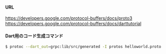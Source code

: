 
#### URL
https://developers.google.com/protocol-buffers/docs/proto3
https://developers.google.com/protocol-buffers/docs/darttutorial


#### Dart用のコード生成コマンド

```sh
$ protoc --dart_out=grpc:lib/src/generated -I protos helloworld.proto
```